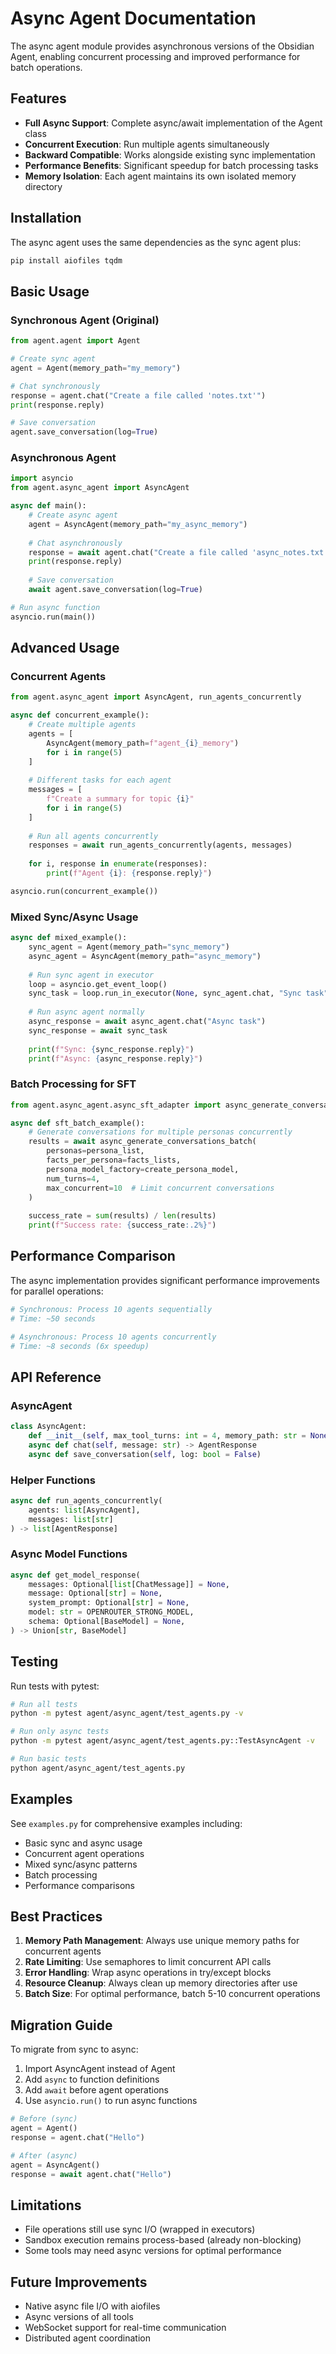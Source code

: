 # Async Agent Documentation

The async agent module provides asynchronous versions of the Obsidian Agent, enabling concurrent processing and improved performance for batch operations.

## Features

- **Full Async Support**: Complete async/await implementation of the Agent class
- **Concurrent Execution**: Run multiple agents simultaneously 
- **Backward Compatible**: Works alongside existing sync implementation
- **Performance Benefits**: Significant speedup for batch processing tasks
- **Memory Isolation**: Each agent maintains its own isolated memory directory

## Installation

The async agent uses the same dependencies as the sync agent plus:
```bash
pip install aiofiles tqdm
```

## Basic Usage

### Synchronous Agent (Original)
```python
from agent.agent import Agent

# Create sync agent
agent = Agent(memory_path="my_memory")

# Chat synchronously
response = agent.chat("Create a file called 'notes.txt'")
print(response.reply)

# Save conversation
agent.save_conversation(log=True)
```

### Asynchronous Agent
```python
import asyncio
from agent.async_agent import AsyncAgent

async def main():
    # Create async agent
    agent = AsyncAgent(memory_path="my_async_memory")
    
    # Chat asynchronously
    response = await agent.chat("Create a file called 'async_notes.txt'")
    print(response.reply)
    
    # Save conversation
    await agent.save_conversation(log=True)

# Run async function
asyncio.run(main())
```

## Advanced Usage

### Concurrent Agents
```python
from agent.async_agent import AsyncAgent, run_agents_concurrently

async def concurrent_example():
    # Create multiple agents
    agents = [
        AsyncAgent(memory_path=f"agent_{i}_memory")
        for i in range(5)
    ]
    
    # Different tasks for each agent
    messages = [
        f"Create a summary for topic {i}"
        for i in range(5)
    ]
    
    # Run all agents concurrently
    responses = await run_agents_concurrently(agents, messages)
    
    for i, response in enumerate(responses):
        print(f"Agent {i}: {response.reply}")

asyncio.run(concurrent_example())
```

### Mixed Sync/Async Usage
```python
async def mixed_example():
    sync_agent = Agent(memory_path="sync_memory")
    async_agent = AsyncAgent(memory_path="async_memory")
    
    # Run sync agent in executor
    loop = asyncio.get_event_loop()
    sync_task = loop.run_in_executor(None, sync_agent.chat, "Sync task")
    
    # Run async agent normally
    async_response = await async_agent.chat("Async task")
    sync_response = await sync_task
    
    print(f"Sync: {sync_response.reply}")
    print(f"Async: {async_response.reply}")
```

### Batch Processing for SFT
```python
from agent.async_agent.async_sft_adapter import async_generate_conversations_batch

async def sft_batch_example():
    # Generate conversations for multiple personas concurrently
    results = await async_generate_conversations_batch(
        personas=persona_list,
        facts_per_persona=facts_lists,
        persona_model_factory=create_persona_model,
        num_turns=4,
        max_concurrent=10  # Limit concurrent conversations
    )
    
    success_rate = sum(results) / len(results)
    print(f"Success rate: {success_rate:.2%}")
```

## Performance Comparison

The async implementation provides significant performance improvements for parallel operations:

```python
# Synchronous: Process 10 agents sequentially
# Time: ~50 seconds

# Asynchronous: Process 10 agents concurrently  
# Time: ~8 seconds (6x speedup)
```

## API Reference

### AsyncAgent

```python
class AsyncAgent:
    def __init__(self, max_tool_turns: int = 4, memory_path: str = None)
    async def chat(self, message: str) -> AgentResponse
    async def save_conversation(self, log: bool = False)
```

### Helper Functions

```python
async def run_agents_concurrently(
    agents: list[AsyncAgent], 
    messages: list[str]
) -> list[AgentResponse]
```

### Async Model Functions

```python
async def get_model_response(
    messages: Optional[list[ChatMessage]] = None,
    message: Optional[str] = None,
    system_prompt: Optional[str] = None,
    model: str = OPENROUTER_STRONG_MODEL,
    schema: Optional[BaseModel] = None,
) -> Union[str, BaseModel]
```

## Testing

Run tests with pytest:
```bash
# Run all tests
python -m pytest agent/async_agent/test_agents.py -v

# Run only async tests
python -m pytest agent/async_agent/test_agents.py::TestAsyncAgent -v

# Run basic tests
python agent/async_agent/test_agents.py
```

## Examples

See `examples.py` for comprehensive examples including:
- Basic sync and async usage
- Concurrent agent operations
- Mixed sync/async patterns
- Batch processing
- Performance comparisons

## Best Practices

1. **Memory Path Management**: Always use unique memory paths for concurrent agents
2. **Rate Limiting**: Use semaphores to limit concurrent API calls
3. **Error Handling**: Wrap async operations in try/except blocks
4. **Resource Cleanup**: Always clean up memory directories after use
5. **Batch Size**: For optimal performance, batch 5-10 concurrent operations

## Migration Guide

To migrate from sync to async:

1. Import AsyncAgent instead of Agent
2. Add `async` to function definitions
3. Add `await` before agent operations
4. Use `asyncio.run()` to run async functions

```python
# Before (sync)
agent = Agent()
response = agent.chat("Hello")

# After (async)
agent = AsyncAgent()
response = await agent.chat("Hello")
```

## Limitations

- File operations still use sync I/O (wrapped in executors)
- Sandbox execution remains process-based (already non-blocking)
- Some tools may need async versions for optimal performance

## Future Improvements

- Native async file I/O with aiofiles
- Async versions of all tools
- WebSocket support for real-time communication
- Distributed agent coordination 
